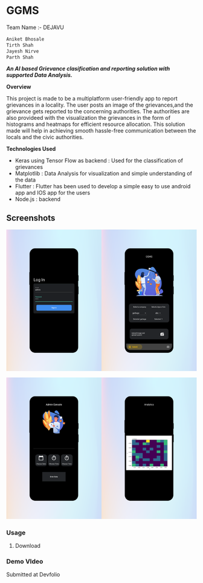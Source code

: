 # GGMS

Team Name :- DEJAVU

    Aniket Bhosale
    Tirth Shah
    Jayesh Nirve
    Parth Shah

<em><b>An AI based Grievance clasification and reporting solution with supported Data Analysis.</b></em>

<b>Overview</b>

This project is made to be a multiplatform user-friendly app to report grievances in a locality. The user posts an image of the grievances,and the grievance gets reported to the concerning authorities. The authorities are also provideed with the visualization the grievances in the form of histograms and heatmaps for efficient resource allocation. This solution made will help in achieving smooth hassle-free communication between the locals and the civic authorities.

<b>Technologies Used</b>
- Keras using Tensor Flow as backend : Used for the classification of grievances
- Matplotlib : Data Analysis for visualization and simple understanding of the data
- Flutter : Flutter has been used to develop a simple easy to use android app and IOS app for the users
- Node.js : backend
## Screenshots
<img src=https://github.com/Techno-Disaster/GGMS/blob/master/assets/images/HiShoot_20191231_155430.png width="50%" height="50%"><img src=https://github.com/Techno-Disaster/GGMS/blob/master/assets/images/HiShoot_20191231_155447.png width="50%" height="50%">

<img src=https://github.com/Techno-Disaster/GGMS/blob/master/assets/images/HiShoot_20191231_155631.png width="50%" height="50%"><img src=https://github.com/Techno-Disaster/GGMS/blob/master/assets/images/HiShoot_20191231_155640.png width="50%" height="50%">


### Usage
1. Download 
### Demo VIdeo
Submitted at Devfolio
